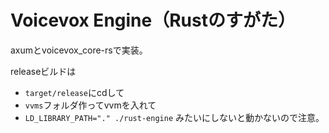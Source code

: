 # Voicevox Engine（Rustのすがた）

axumとvoicevox_core-rsで実装。

releaseビルドは
- `target/release`にcdして
- `vvms`フォルダ作ってvvmを入れて
- `LD_LIBRARY_PATH="." ./rust-engine`
みたいにしないと動かないので注意。
